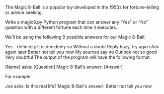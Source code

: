 The Magic 8-Ball is a popular toy developed in the 1950s for fortune-telling or advice seeking.

Write a magic8.py Python program that can answer any “Yes” or “No” question with a different fortune each time it executes.

We’ll be using the following 9 possible answers for our Magic 8-Ball:

Yes - definitely
It is decidedly so
Without a doubt
Reply hazy, try again
Ask again later
Better not tell you now
My sources say no
Outlook not so good
Very doubtful
The output of the program will have the following format:

[Name] asks: [Question]
Magic 8-Ball’s answer: [Answer]

For example:

Joe asks: Is this real life?
Magic 8-Ball's answer: Better not tell you now